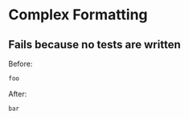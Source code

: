 <!-- gen:mayoverwrite -->
# Complex Formatting

## Fails because no tests are written

Before:
```ruby
foo
```

After:
```ruby
bar
```
